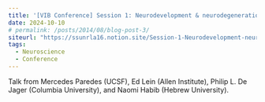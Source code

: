 ```yaml
---
title: '[VIB Conference] Session 1: Neurodevelopment & neurodegeneration'
date: 2024-10-10
# permalink: /posts/2014/08/blog-post-3/
siteurl: "https://ssunrla16.notion.site/Session-1-Neurodevelopment-neurodegeneration-1392e869bf9d8081a2c3cf49d46539b1?pvs=4"
tags:
  - Neuroscience
  - Conference
---
```


Talk from Mercedes Paredes (UCSF), Ed Lein (Allen Institute), Philip L. De Jager (Columbia University), and Naomi Habib (Hebrew University).
